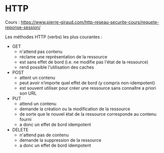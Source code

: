 # HTTP

Cours : https://www.pierre-giraud.com/http-reseau-securite-cours/requete-reponse-session/

Les méthodes HTTP (verbs) les plus courantes :

* GET
    - n'attend pas contenu
    - réclame une représentation de la ressource
    - est sans effet de bord (i.e. ne modifie pas l'état de la ressource)
    - rend possible l'utilisation des caches
* POST
    - attent un contenu
    - peut avoir n’importe quel effet de bord (y compris non-idempotent)
    - est souvent utiliser pour créer une ressource sans connaître a priori son URL
* PUT
    - attend un contenu
    - demande la création ou la modification de la ressource
    - de sorte que le nouvel état de la ressource corresponde au contenu fourni
    - a donc un effet de bord idempotent
* DELETE
    - n'attend pas de contenu
    - demande la suppression de la ressource
    - a donc un effet de bord idempotent
